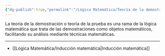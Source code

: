 ```yaml
---
{"dg-publish":true,"permalink":"/Lógica Matemática/Teoría de la demostración/","dgPassFrontmatter":true}
---
```


La teoría de la demostración o teoría de la prueba es una rama de la lógica matemática que trata de las demostraciones como objetos matemáticos, facilitando su análisis mediante técnicas matemáticas.

---

- [[Lógica Matemática/Inducción matemática\|Inducción matemática]]